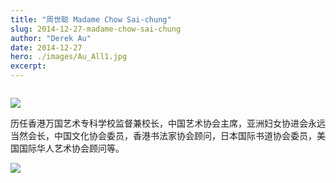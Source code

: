 ```yaml
---
title: "周世聪 Madame Chow Sai-chung"
slug: 2014-12-27-madame-chow-sai-chung
author: "Derek Au"
date: 2014-12-27
hero: ./images/Au_All1.jpg
excerpt: 
---
```


![]()

![](./images/Calligraphy.jpg)


历任香港万国艺术专科学校监督兼校长，中国艺术协会主席，亚洲妇女协进会永远当然会长，中国文化协会委员，香港书法家协会顾问，日本国际书道协会委员，美国国际华人艺术协会顾问等。

![](./images/1280475715784209-1280475715790234.jpg)
